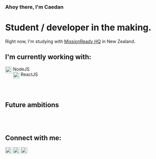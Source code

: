 ### Ahoy there, I'm Caedan

# Student / developer in the making.
Right now, I'm studying with [MissionReady HQ](www.missionreadyhq.com) in New Zealand.

## I'm currently working with:
<img align="left" width="22px" src="https://cdn.jsdelivr.net/npm/simple-icons@5.23.0/icons/nodedotjs.svg" /> NodeJS
<br />
<img align="left" width="22px" src="https://cdn.jsdelivr.net/npm/simple-icons@5.23.0/icons/react.svg" /> ReactJS

<br />
<br />

## Future ambitions

<br />
<br />

## Connect with me:

[<img align="left" width="22px" src="https://cdn.jsdelivr.net/npm/simple-icons@5.23.0/icons/github.svg"/>][GitHub]
[<img align="left" width="22px" src="https://cdn.jsdelivr.net/npm/simple-icons@5.23.0/icons/linkedin.svg" />][LinkedIn]
[<img align="left" width="22px" src="https://cdn.jsdelivr.net/npm/simple-icons@5.23.0/icons/devdotto.svg" />][Dev.to]

[GitHub]: "https://www.github.com/CaedanLavender"
[LinkedIn]: "https://www.linkedin.com/in/caedan/"
[Dev.to]: "https://www.dev.to/caedan"

<!--
**CaedanLavender/CaedanLavender** is a ✨ _special_ ✨ repository because its `README.md` (this file) appears on your GitHub profile.

Here are some ideas to get you started:

- 🔭 I’m currently working on ...
- 🌱 I’m currently learning ...
- 👯 I’m looking to collaborate on ...
- 🤔 I’m looking for help with ...
- 💬 Ask me about ...
- 📫 How to reach me: ...
- 😄 Pronouns: ...
- ⚡ Fun fact: ...
-->
